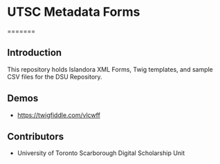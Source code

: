 # UTSC Metadata Forms
=======

## Introduction

This repository holds Islandora XML Forms, Twig templates, and sample CSV files for the DSU Repository.

## Demos

- https://twigfiddle.com/vlcwff

## Contributors

- University of Toronto Scarborough Digital Scholarship Unit
